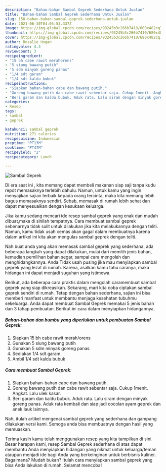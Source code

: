 ```yaml
---
description: "Bahan-bahan Sambal Geprek Sederhana Untuk Jualan"
title: "Bahan-bahan Sambal Geprek Sederhana Untuk Jualan"
slug: 158-bahan-bahan-sambal-geprek-sederhana-untuk-jualan
date: 2021-06-30T04:05:53.337Z
image: https://img-global.cpcdn.com/recipes/93245b3c266b7410/680x482cq70/sambal-geprek-foto-resep-utama.jpg
thumbnail: https://img-global.cpcdn.com/recipes/93245b3c266b7410/680x482cq70/sambal-geprek-foto-resep-utama.jpg
cover: https://img-global.cpcdn.com/recipes/93245b3c266b7410/680x482cq70/sambal-geprek-foto-resep-utama.jpg
author: Rosalie Hogan
ratingvalue: 4.3
reviewcount: 3
recipeingredient:
- "15 bh cabe rawit merahorens"
- "5 siung bawang putih"
- "5 sdm minyak goreng panas"
- "1/4 sdt garam"
- "1/4 sdt kaldu bubuk"
recipeinstructions:
- "Siapkan bahan-bahan cabe dan bawang putih."
- "Goreng bawang putih dan cabe rawit sebentar saja. Cukup 1menit. Angkat. Lalu ulek kasar."
- "Beri garam dan kaldu bubuk. Aduk rata. Lalu siram dengan minyak goreng panas. Aduk rata kembali dan siap jadi cocolan ayam geprek dan anek lauk lainnya."
categories:
- Resep
tags:
- sambal
- geprek

katakunci: sambal geprek 
nutrition: 271 calories
recipecuisine: Indonesian
preptime: "PT13M"
cooktime: "PT47M"
recipeyield: "2"
recipecategory: Lunch

---
```



![Sambal Geprek](https://img-global.cpcdn.com/recipes/93245b3c266b7410/680x482cq70/sambal-geprek-foto-resep-utama.jpg)

Di era  saat ini , kita memang dapat membeli makanan siap saji tanpa kudu repot memasaknya terlebih dahulu. Namun, untuk kamu yang ingin menyajikan sajian terbaik kepada orang tercinta, maka kita memang lebih bagus memasaknya sendiri. Sebab, memasak di rumah lebih sehat dan dapat menyesuaikan dengan kesukaan keluarga.

Jika kamu sedang mencari ide resep sambal geprek yang enak dan mudah dibuat,maka di sinilah tempatnya. Cara membuat sambal geprek  sebenarnya tidak sulit untuk dilakukan jika kita melakukannya dengan teliti. Namun, kamu tidak usah cemas akan gagal dalam membuatnya 
karena dalam artikel ini kita akan mengulas sambal geprek dengan teliti.  



Nah buat anda yang akan memasak sambal geprek yang sederhana, ada beberapa langkah yang dapat dilakukan, mulai dari memilih jenis bahan, kemudian pemilihan bahan segar, sampai cara mengolah dan menghidangkannya. Anda Tidak usah pusing jika mau menyiapkan sambal geprek yang lezat di rumah. Karena, asalkan kamu  tahu caranya, maka hidangan ini dapat menjadi suguhan yang istimewa.

Berikut, ada beberapa cara praktis  dalam mengolah caramembuat sambal geprek yang siap dikreasikan. Sekarang, mari kita coba ciptakan sambal geprek sendiri di rumah. Tetap dengan bahan sederhana, sajian ini bisa memberi manfaat untuk membantu menjaga kesehatan tubuhmu sekeluarga. Anda dapat membuat Sambal Geprek memakai 5 jenis bahan dan 3 tahap pembuatan. Berikut ini cara dalam menyiapkan hidangannya.

<!--inarticleads1-->

##### Bahan-bahan dan bumbu yang diperlukan untuk pembuatan Sambal Geprek:

1. Siapkan 15 bh cabe rawit merah/orens
1. Gunakan 5 siung bawang putih
1. Gunakan 5 sdm minyak goreng panas
1. Sediakan 1/4 sdt garam
1. Ambil 1/4 sdt kaldu bubuk




<!--inarticleads2-->

##### Cara membuat Sambal Geprek:

1. Siapkan bahan-bahan cabe dan bawang putih.
1. Goreng bawang putih dan cabe rawit sebentar saja. Cukup 1menit. Angkat. Lalu ulek kasar.
1. Beri garam dan kaldu bubuk. Aduk rata. Lalu siram dengan minyak goreng panas. Aduk rata kembali dan siap jadi cocolan ayam geprek dan anek lauk lainnya.




Nah, itulah artikel mengenai  sambal geprek  yang sederhana dan gampang dilakukan versi kami. Semoga anda bisa membuatnya dengan hasil yang memuaskan. 

Terima kasih kamu telah menggunakan resep yang kita tampilkan di sini. Besar harapan kami, resep  Sambal Geprek sederhana di atas dapat membantu Anda menyiapkan hidangan yang nikmat untuk keluarga/teman ataupun menjadi ide bagi Anda yang berkeinginan untuk berbisnis kuliner. Bagaimana? Mudah bukan? Itulah cara menyiapkan sambal geprek yang bisa Anda lakukan di rumah. Selamat mencoba!

